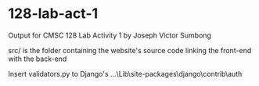 # 128-lab-act-1
Output for CMSC 128 Lab Activity 1 by Joseph Victor Sumbong


src/ is the folder containing the website's source code linking the front-end with the back-end

Insert validators.py to Django's ...\Lib\site-packages\django\contrib\auth
